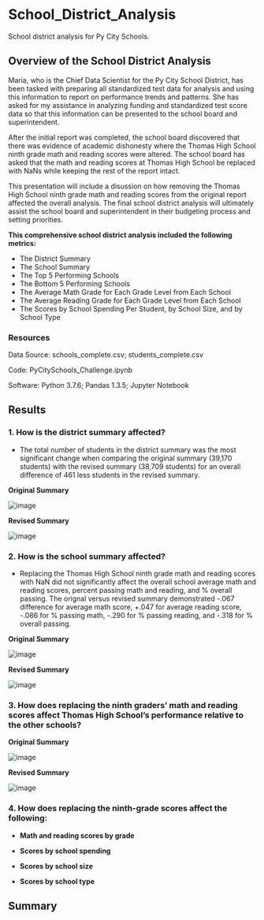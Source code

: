 # School_District_Analysis
School district analysis for Py City Schools.
## Overview of the School District Analysis
Maria, who is the Chief Data Scientist for the Py City School District, has been tasked with preparing all standardized test data for analysis and using this information to report on performance trends and patterns.  She has asked for my assistance in analyzing funding and standardized test score data so that this information can be presented to the school board and superintendent.

After the initial report was completed, the school board discovered that there was evidence of academic dishonesty where the Thomas High School ninth grade math and reading scores were altered.  The school board has asked that the math and reading scores at Thomas High School be replaced with NaNs while keeping the rest of the report intact.

This presentation will include a disussion on how removing the Thomas High School ninth grade math and reading scores from the original report affected the overall analysis.  The final school district analysis will ultimately assist the school board and superintendent in their budgeting process and setting priorities.

**This comprehensive school district analysis included the following metrics:**
* The District Summary
* The School Summary
* The Top 5 Performing Schools
* The Bottom 5 Performing Schools
* The Average Math Grade for Each Grade Level from Each School
* The Average Reading Grade for Each Grade Level from Each School
* The Scores by School Spending Per Student, by School Size, and by School Type

### Resources
Data Source: schools_complete.csv; students_complete.csv

Code: PyCitySchools_Challenge.ipynb

Software: Python 3.7.6; Pandas 1.3.5; Jupyter Notebook

## Results
### 1. How is the district summary affected?

* The total number of students in the district summary was the most significant change when comparing the original summary (39,170 students) with the revised summary (38,709 students) for an overall difference of 461 less students in the revised summary.

**Original Summary**

![image](https://user-images.githubusercontent.com/94148420/149846032-c2ba37b8-f52f-49ea-8093-cb6fe37bb62e.png)

**Revised Summary**

![image](https://user-images.githubusercontent.com/94148420/149845893-04d31948-b1df-42bb-8435-8ab6424a843d.png)

### 2. How is the school summary affected?

* Replacing the Thomas High School ninth grade math and reading scores with NaN did not significantly affect the overall school average math and reading scores, percent passing math and reading, and % overall passing.  The orignal versus revised summary demonstrated -.067 difference for average math score, +.047 for average reading score, -.086 for % passing math, -.290 for % passing reading, and -.318 for % overall passing.

**Original Summary**

![image](https://user-images.githubusercontent.com/94148420/149846913-b5b0520e-b500-49d3-8cb3-7b1ace53ffe9.png)

**Revised Summary**

![image](https://user-images.githubusercontent.com/94148420/149846637-48659107-28de-456e-83c0-cd2ab818a7b3.png)

### 3. How does replacing the ninth graders’ math and reading scores affect Thomas High School’s performance relative to the other schools?


**Original Summary**

![image](https://user-images.githubusercontent.com/94148420/149848368-6b8a6f1f-46c7-4880-837e-aed892a0c637.png)


**Revised Summary**

![image](https://user-images.githubusercontent.com/94148420/149850229-a6ad7202-9310-4c5f-8241-db8cbc273c61.png)



### 4. How does replacing the ninth-grade scores affect the following:

* **Math and reading scores by grade**

* **Scores by school spending**

* **Scores by school size**

* **Scores by school type**

## Summary
